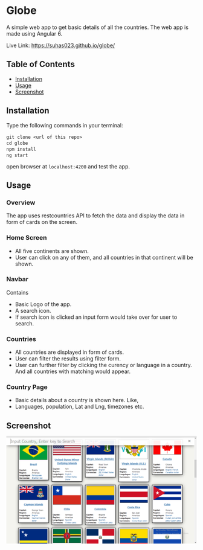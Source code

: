 # Globe

A simple web app to get basic details of all the countries. The web app is made using Angular 6.

Live Link: https://suhas023.github.io/globe/


## Table of Contents

- [Installation](#installation)
- [Usage](#usage)
- [Screenshot](#screenshot)

## Installation

Type the following commands in your terminal:

```
git clone <url of this repo>
cd globe
npm install
ng start
```
open browser at `localhost:4200` and test the app.


## Usage

### Overview

The app uses restcountries API to fetch the data and display the data in form of cards on the screen.

### Home Screen
- All five continents are shown.
- User can click on any of them, and all countries in that continent will be shown.

### Navbar
Contains
- Basic Logo of the app.
- A search icon.
- If search icon is clicked an input form would take over for user to search.

### Countries
- All countries are displayed in form of cards.
- User can filter the results using filter form. 
- User can further filter by clicking the curency or language in a country. And all countries with matching would appear.

### Country Page
- Basic details about a country is shown here.
Like,
- Languages, population, Lat and Lng, timezones etc. 



## Screenshot
![sample shot](/screenshot/globe.png?raw=true)
